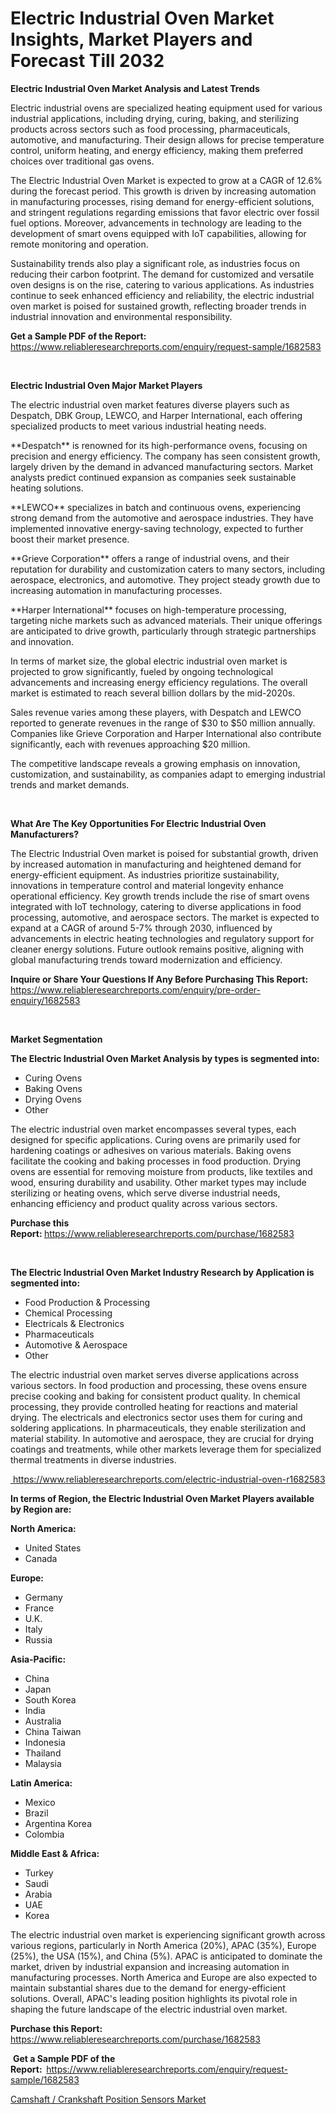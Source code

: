 <p><h1>Electric Industrial Oven Market Insights, Market Players and Forecast Till 2032</h1></p><p><strong>Electric Industrial Oven Market Analysis and Latest Trends</strong></p>
<p><p>Electric industrial ovens are specialized heating equipment used for various industrial applications, including drying, curing, baking, and sterilizing products across sectors such as food processing, pharmaceuticals, automotive, and manufacturing. Their design allows for precise temperature control, uniform heating, and energy efficiency, making them preferred choices over traditional gas ovens.</p><p>The Electric Industrial Oven Market is expected to grow at a CAGR of 12.6% during the forecast period. This growth is driven by increasing automation in manufacturing processes, rising demand for energy-efficient solutions, and stringent regulations regarding emissions that favor electric over fossil fuel options. Moreover, advancements in technology are leading to the development of smart ovens equipped with IoT capabilities, allowing for remote monitoring and operation. </p><p>Sustainability trends also play a significant role, as industries focus on reducing their carbon footprint. The demand for customized and versatile oven designs is on the rise, catering to various applications. As industries continue to seek enhanced efficiency and reliability, the electric industrial oven market is poised for sustained growth, reflecting broader trends in industrial innovation and environmental responsibility.</p></p>
<p><strong>Get a Sample PDF of the Report:&nbsp;</strong> <a href="https://www.reliableresearchreports.com/enquiry/request-sample/1682583?utm_campaign=2279&utm_medium=2&utm_source=Github&utm_content=ia&utm_term=26032025&utm_id=electric-industrial-oven">https://www.reliableresearchreports.com/enquiry/request-sample/1682583</a></p>
<p>&nbsp;</p>
<p><strong>Electric Industrial Oven Major Market Players</strong></p>
<p><p>The electric industrial oven market features diverse players such as Despatch, DBK Group, LEWCO, and Harper International, each offering specialized products to meet various industrial heating needs. </p><p>**Despatch** is renowned for its high-performance ovens, focusing on precision and energy efficiency. The company has seen consistent growth, largely driven by the demand in advanced manufacturing sectors. Market analysts predict continued expansion as companies seek sustainable heating solutions.</p><p>**LEWCO** specializes in batch and continuous ovens, experiencing strong demand from the automotive and aerospace industries. They have implemented innovative energy-saving technology, expected to further boost their market presence. </p><p>**Grieve Corporation** offers a range of industrial ovens, and their reputation for durability and customization caters to many sectors, including aerospace, electronics, and automotive. They project steady growth due to increasing automation in manufacturing processes.</p><p>**Harper International** focuses on high-temperature processing, targeting niche markets such as advanced materials. Their unique offerings are anticipated to drive growth, particularly through strategic partnerships and innovation.</p><p>In terms of market size, the global electric industrial oven market is projected to grow significantly, fueled by ongoing technological advancements and increasing energy efficiency regulations. The overall market is estimated to reach several billion dollars by the mid-2020s.</p><p>Sales revenue varies among these players, with Despatch and LEWCO reported to generate revenues in the range of $30 to $50 million annually. Companies like Grieve Corporation and Harper International also contribute significantly, each with revenues approaching $20 million.</p><p>The competitive landscape reveals a growing emphasis on innovation, customization, and sustainability, as companies adapt to emerging industrial trends and market demands.</p></p>
<p>&nbsp;</p>
<p><strong>What Are The Key Opportunities For Electric Industrial Oven Manufacturers?</strong></p>
<p><p>The Electric Industrial Oven market is poised for substantial growth, driven by increased automation in manufacturing and heightened demand for energy-efficient equipment. As industries prioritize sustainability, innovations in temperature control and material longevity enhance operational efficiency. Key growth trends include the rise of smart ovens integrated with IoT technology, catering to diverse applications in food processing, automotive, and aerospace sectors. The market is expected to expand at a CAGR of around 5-7% through 2030, influenced by advancements in electric heating technologies and regulatory support for cleaner energy solutions. Future outlook remains positive, aligning with global manufacturing trends toward modernization and efficiency.</p></p>
<p><strong>Inquire or Share Your Questions If Any Before Purchasing This Report:</strong> <a href="https://www.reliableresearchreports.com/enquiry/pre-order-enquiry/1682583?utm_campaign=2279&utm_medium=2&utm_source=Github&utm_content=ia&utm_term=26032025&utm_id=electric-industrial-oven">https://www.reliableresearchreports.com/enquiry/pre-order-enquiry/1682583</a></p>
<p>&nbsp;</p>
<p><strong>Market Segmentation</strong></p>
<p><strong>The Electric Industrial Oven Market Analysis by types is segmented into:</strong></p>
<p><ul><li>Curing Ovens</li><li>Baking Ovens</li><li>Drying Ovens</li><li>Other</li></ul></p>
<p><p>The electric industrial oven market encompasses several types, each designed for specific applications. Curing ovens are primarily used for hardening coatings or adhesives on various materials. Baking ovens facilitate the cooking and baking processes in food production. Drying ovens are essential for removing moisture from products, like textiles and wood, ensuring durability and usability. Other market types may include sterilizing or heating ovens, which serve diverse industrial needs, enhancing efficiency and product quality across various sectors.</p></p>
<p><strong>Purchase this Report:&nbsp;</strong><a href="https://www.reliableresearchreports.com/purchase/1682583?utm_campaign=2279&utm_medium=2&utm_source=Github&utm_content=ia&utm_term=26032025&utm_id=electric-industrial-oven">https://www.reliableresearchreports.com/purchase/1682583</a></p>
<p>&nbsp;</p>
<p><strong>The Electric Industrial Oven Market Industry Research by Application is segmented into:</strong></p>
<p><ul><li>Food Production & Processing</li><li>Chemical Processing</li><li>Electricals & Electronics</li><li>Pharmaceuticals</li><li>Automotive & Aerospace</li><li>Other</li></ul></p>
<p><p>The electric industrial oven market serves diverse applications across various sectors. In food production and processing, these ovens ensure precise cooking and baking for consistent product quality. In chemical processing, they provide controlled heating for reactions and material drying. The electricals and electronics sector uses them for curing and soldering applications. In pharmaceuticals, they enable sterilization and material stability. In automotive and aerospace, they are crucial for drying coatings and treatments, while other markets leverage them for specialized thermal treatments in diverse industries.</p></p>
<p><a href="https://www.reliableresearchreports.com/electric-industrial-oven-r1682583?utm_campaign=2279&utm_medium=2&utm_source=Github&utm_content=ia&utm_term=26032025&utm_id=electric-industrial-oven">&nbsp;https://www.reliableresearchreports.com/electric-industrial-oven-r1682583</a></p>
<p><strong>In terms of Region, the Electric Industrial Oven Market Players available by Region are:</strong></p>
<p>
    <p> <strong> North America: </strong>
        <ul>
            <li>United States</li>
            <li>Canada</li>
        </ul>
        </p> 
    <p> <strong> Europe: </strong>
        <ul>
            <li>Germany</li>
            <li>France</li>
            <li>U.K.</li>
            <li>Italy</li>
            <li>Russia</li>
        </ul>
        </p> 
    <p> <strong> Asia-Pacific: </strong>
        <ul>
            <li>China</li>
            <li>Japan</li>
            <li>South Korea</li>
            <li>India</li>
            <li>Australia</li>
            <li>China Taiwan</li>
            <li>Indonesia</li>
            <li>Thailand</li>
            <li>Malaysia</li>
        </ul>
        </p> 
    <p> <strong> Latin America: </strong>
        <ul>
            <li>Mexico</li>
            <li>Brazil</li>
            <li>Argentina Korea</li>
            <li>Colombia</li>
        </ul>
        </p> 
    <p> <strong> Middle East & Africa: </strong>
        <ul>
            <li>Turkey</li>
            <li>Saudi</li>
            <li>Arabia</li>
            <li>UAE</li>
            <li>Korea</li>
        </ul>
    </p>
    </p>
<p><p>The electric industrial oven market is experiencing significant growth across various regions, particularly in North America (20%), APAC (35%), Europe (25%), the USA (15%), and China (5%). APAC is anticipated to dominate the market, driven by industrial expansion and increasing automation in manufacturing processes. North America and Europe are also expected to maintain substantial shares due to the demand for energy-efficient solutions. Overall, APAC's leading position highlights its pivotal role in shaping the future landscape of the electric industrial oven market.</p></p>
<p><strong>Purchase this Report: </strong><a href="https://www.reliableresearchreports.com/purchase/1682583?utm_campaign=2279&utm_medium=2&utm_source=Github&utm_content=ia&utm_term=26032025&utm_id=electric-industrial-oven">https://www.reliableresearchreports.com/purchase/1682583</a></p>
<p>&nbsp;<strong>Get a Sample PDF of the Report:&nbsp;&nbsp;</strong><a href="https://www.reliableresearchreports.com/enquiry/request-sample/1682583?utm_campaign=2279&utm_medium=2&utm_source=Github&utm_content=ia&utm_term=26032025&utm_id=electric-industrial-oven">https://www.reliableresearchreports.com/enquiry/request-sample/1682583</a></p>
<p><strong></strong></p>
<p><p><a href="https://github.com/kathiestrine5ty/Market-Research-Report-List-1/blob/main/camshaft-crankshaft-position-sensors-market.md?utm_campaign=2279&utm_medium=2&utm_source=Github&utm_content=ia&utm_term=26032025&utm_id=electric-industrial-oven">Camshaft / Crankshaft Position Sensors Market</a></p></p>